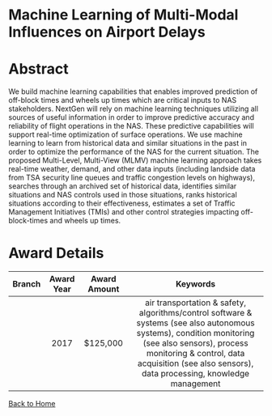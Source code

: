 
Machine Learning of Multi-Modal Influences on Airport Delays
============================================================

# Abstract


We build machine learning capabilities that enables improved prediction of off-block times and wheels up times which are critical inputs to NAS stakeholders.  NextGen will rely on machine learning techniques utilizing all sources of useful information in order to improve predictive accuracy and reliability of flight operations in the NAS.  These predictive capabilities will support real-time optimization of surface operations. We use machine learning to learn from historical data and similar situations in the past in order to optimize the performance of the NAS for the current situation.  The proposed Multi-Level, Multi-View (MLMV) machine learning approach takes real-time weather, demand, and other data inputs (including landside data from TSA security line queues and traffic congestion levels on highways), searches through an archived set of historical data, identifies similar situations and NAS controls used in those situations, ranks historical situations according to their effectiveness, estimates a set of Traffic Management Initiatives (TMIs) and other control strategies impacting off-block-times and wheels up times.  

# Award Details

|Branch|Award Year|Award Amount|Keywords|
| :---: | :---: | :---: | :---: |
||2017|$125,000|air transportation & safety, algorithms/control software & systems (see also autonomous systems), condition monitoring (see also sensors), process monitoring & control, data acquisition (see also sensors), data processing, knowledge management|
  
  


[Back to Home](https://github.com/chrischow/dod_sbir_awards#362)